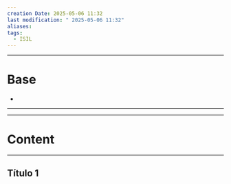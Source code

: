 ```yaml
---
creation Date: 2025-05-06 11:32
last modification: " 2025-05-06 11:32"
aliases: 
tags:
  - ISIL
---
```

___
# Base
- 
___
___
# Content
___
## Título 1